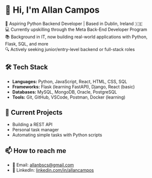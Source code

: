 # 👋 Hi, I'm Allan Campos

🎯 Aspiring Python Backend Developer | Based in Dublin, Ireland 🇮🇪  
💻 Currently upskilling through the Meta Back-End Developer Program  
📚 Background in IT, now building real-world applications with Python, Flask, SQL, and more  
🔍 Actively seeking junior/entry-level backend or full-stack roles

## 🛠️ Tech Stack
- **Languages:** Python, JavaScript, React, HTML, CSS, SQL  
- **Frameworks:** Flask (learning FastAPI), Django, React (basic)  
- **Databases:** MySQL, MongoDB, Oracle, PostgreSQL   
- **Tools:** Git, GitHub, VSCode, Postman, Docker (learning)

## 🚀 Current Projects
- Building a REST API
- Personal task manager 
- Automating simple tasks with Python scripts

## 📫 How to reach me
- 📩 Email: allanbscs@gmail.com
- 💼 LinkedIn: [linkedin.com/in/allancampos](https://www.linkedin.com/in/allancampos)
